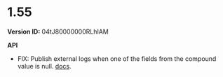 # 1.55

**Version ID:** 04tJ80000000RLhIAM

**API**

-   FIX: Publish external logs when one of the fields from the compound value is
    null. [docs](https://docs.kratapps.com/one-logger/docs/api/log-external/).
